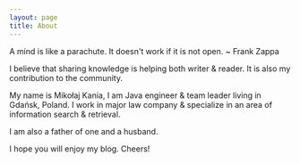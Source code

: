 ```yaml
---
layout: page
title: About
---
```


<p class="message">
  A mind is like a parachute. It doesn't work if it is not open. ~ Frank Zappa
</p>

I believe that sharing knowledge is helping both writer & reader. It is also my contribution to the  community. 

My name is Mikołaj Kania, I am Java engineer & team leader living in Gdańsk, Poland. I work in major law company & specialize in an area of information search & retrieval. 

I am also a father of one and a husband.

I hope you will enjoy my blog. Cheers!